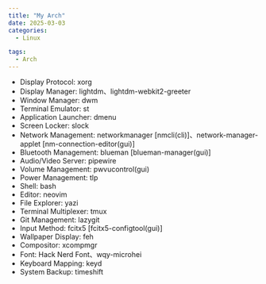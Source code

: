 ```yaml
---
title: "My Arch"
date: 2025-03-03
categories:
  - Linux

tags:
  - Arch
---
```


- Display Protocol: xorg
- Display Manager: lightdm、lightdm-webkit2-greeter
- Window Manager: dwm
- Terminal Emulator: st
- Application Launcher: dmenu
- Screen Locker: slock
- Network Management: networkmanager [nmcli(cli)]、network-manager-applet [nm-connection-editor(gui)]
- Bluetooth Management: blueman [blueman-manager(gui)]
- Audio/Video Server: pipewire
- Volume Management: pwvucontrol(gui)
- Power Management: tlp
- Shell: bash
- Editor: neovim
- File Explorer: yazi
- Terminal Multiplexer: tmux
- Git Management: lazygit
- Input Method: fcitx5 [fcitx5-configtool(gui)]
- Wallpaper Display: feh
- Compositor: xcompmgr
- Font: Hack Nerd Font、wqy-microhei
- Keyboard Mapping: keyd
- System Backup: timeshift
